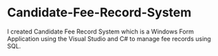# Candidate-Fee-Record-System
I created Candidate Fee Record System which is a Windows Form Application using the Visual Studio and C# to manage fee records using SQL.
